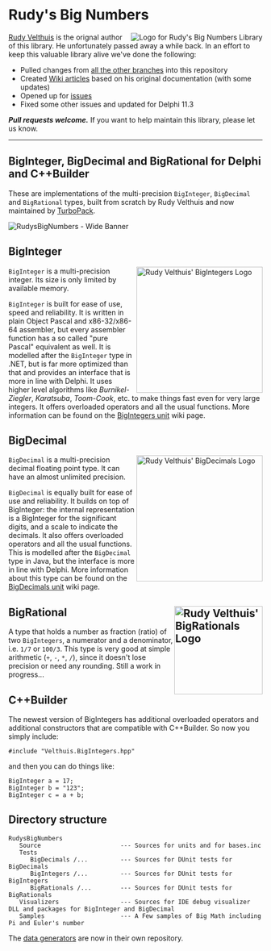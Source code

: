 # Rudy's Big Numbers 

<a href="https://github.com/TurboPack/RudysBigNumbers/"><img src="https://user-images.githubusercontent.com/821930/230476405-ebf33117-139a-4895-8d00-70e30186e3fa.jpg" align="Right" alt="Logo for Rudy's Big Numbers Library"></a>[Rudy Velthuis](http://rvelthuis.de) is the orignal author of this library. He unfortunately passed away a while back. In an effort to keep this valuable library alive we've done the following:

* Pulled changes from [all the other branches](https://github.com/TurboPack/RudysBigNumbers/network) into this repository
* Created [Wiki articles](https://github.com/TurboPack/RudysBigNumbers/wiki) based on his original documentation (with some updates)
* Opened up for [issues](https://github.com/TurboPack/RudysBigNumbers/issues) 
* Fixed some other issues and updated for Delphi 11.3

***Pull requests welcome.*** If you want to help maintain this library, please let us know.

----

## BigInteger, BigDecimal and BigRational for Delphi and C++Builder

These are implementations of the multi-precision `BigInteger`, `BigDecimal` and `BigRational` types, built from scratch by Rudy Velthuis and now maintained by [TurboPack](https://github.com/TurboPack).

![RudysBigNumbers - Wide Banner](https://github.com/user-attachments/assets/b7655ef4-93b4-4b54-aedc-13b994db0b4f)

## BigInteger

<img src="https://github.com/user-attachments/assets/07d88eae-9c86-4d54-aa6b-bbd4e129dd72" alt="Rudy Velthuis' BigIntegers Logo" width="250" align="right">

`BigInteger` is a multi-precision integer. Its size is only limited by available memory.

`BigInteger` is built for ease of use, speed and reliability. It is written in plain Object Pascal and x86-32/x86-64 assembler, but every assembler function has a so called "pure Pascal" equivalent as well. It is modelled after the `BigInteger` type in .NET, but is far more optimized than that and provides an interface that is more in line with Delphi. It uses higher level algorithms like *Burnikel-Ziegler*, *Karatsuba*, *Toom-Cook*, etc. to make things fast even for very large integers. It offers overloaded operators and all the usual functions. More information can be found on the [BigIntegers unit](https://github.com/TurboPack/RudysBigNumbers/wiki/BigIntegers) wiki page.

## BigDecimal

<img src="https://github.com/user-attachments/assets/0efa7aff-50c1-4c5b-a7c0-3f45907cbfe0" alt="Rudy Velthuis' BigDecimals Logo" width="250" align="right">

`BigDecimal` is a multi-precision decimal floating point type. It can have an almost unlimited precision.

`BigDecimal` is equally built for ease of use and reliability. It builds on top of BigInteger: the internal representation is a BigInteger for the significant digits, and a scale to indicate the decimals. It also offers overloaded operators and all the usual functions. This is modelled after the `BigDecimal` type in Java, but the interface is more in line with Delphi. More information about this type can be found on the [BigDecimals unit](https://github.com/TurboPack/RudysBigNumbers/wiki/BigDecimals) wiki page.

## BigRational <img src="https://github.com/user-attachments/assets/e320934f-88c6-4f2b-a6fb-2528cf436ab5" alt="Rudy Velthuis' BigRationals Logo" width="175" align="right">

A type that holds a number as fraction (ratio) of two `BigIntegers`, a numerator and a denominator, i.e. `1/7` or `100/3`. 
This type is very good at simple arithmetic (`+`, `-`, `*`, `/`), since it doesn't lose precision or need any rounding. Still a work in progress...

## C++Builder

The newest version of BigIntegers has additional overloaded operators and additional constructors that are compatible
with C++Builder. So now you simply include:

    #include "Velthuis.BigIntegers.hpp"

and then you can do things like:

    BigInteger a = 17;
    BigInteger b = "123";
    BigInteger c = a + b;

## Directory structure

```
RudysBigNumbers
   Source                      --- Sources for units and for bases.inc
   Tests
      BigDecimals /...         --- Sources for DUnit tests for BigDecimals
      BigIntegers /...         --- Sources for DUnit tests for BigIntegers
      BigRationals /...        --- Sources for DUnit tests for BigRationals
   Visualizers                 --- Sources for IDE debug visualizer DLL and packages for BigInteger and BigDecimal  
   Samples                     --- A Few samples of Big Math including Pi and Euler's number
```

The [data generators](https://github.com/TurboPack/RudysBigNumbers-DataGenerators/) are now in their own repository.
